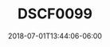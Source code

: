 ---
title: DSCF0099
date: 2018-07-01T13:44:06-06:00
draft: false
location: Wyoming
img_url: https://d17enza3bfujl8.cloudfront.net/DSCF0099.jpg
original_fn: ""
tags:
- Wyoming
- wildlife
- trees

---